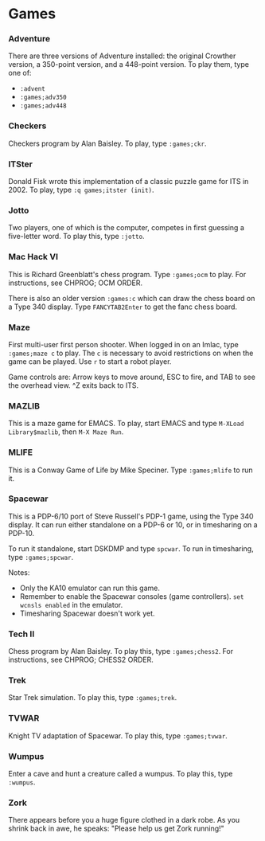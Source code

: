 # Games

### Adventure

There are three versions of Adventure installed: the original Crowther
version, a 350-point version, and a 448-point version.  To play them,
type one of:

- `:advent`
- `:games;adv350`
- `:games;adv448`

### Checkers

Checkers program by Alan Baisley. To play, type `:games;ckr`.

### ITSter

Donald Fisk wrote this implementation of a classic puzzle game for ITS
in 2002. To play, type `:q games;itster (init)`.

### Jotto

Two players, one of which is the computer, competes in first guessing
a five-letter word.  To play this, type `:jotto`.

### Mac Hack VI

This is Richard Greenblatt's chess program.  Type `:games;ocm` to play.
For instructions, see CHPROG; OCM ORDER.

There is also an older version `:games:c` which can draw the chess
board on a Type 340 display.  Type
<code>FANCY<kbd>TAB</kbd>2<kbd>Enter</kbd></code> to get the fanc
chess board.

### Maze

First multi-user first person shooter.  When logged in on an Imlac,
type `:games;maze c` to play.  The `c` is necessary to avoid
restrictions on when the game can be played.  Use `r` to start a robot
player.

Game controls are: Arrow keys to move around, ESC to fire, and TAB to
see the overhead view.  ^Z exits back to ITS.

### MAZLIB

This is a maze game for EMACS.  To play, start EMACS and type
<code><kbd>M-X</kbd>Load Library<kbd>$</kbd>mazlib</code>, then
<code><kbd>M-X</kbd> Maze Run</code>.

### MLIFE

This is a Conway Game of Life by Mike Speciner.  Type `:games;mlife` to
run it.

### Spacewar

This is a PDP-6/10 port of Steve Russell's PDP-1 game, using the Type
340 display.  It can run either standalone on a PDP-6 or 10, or in
timesharing on a PDP-10.

To run it standalone, start DSKDMP and type `spcwar`.  To run in
timesharing, type `:games;spcwar`.

Notes:

- Only the KA10 emulator can run this game.
- Remember to enable the Spacewar consoles (game controllers).  `set
  wcnsls enabled` in the emulator.
- Timesharing Spacewar doesn't work yet.

### Tech II

Chess program by Alan Baisley.  To play this, type `:games;chess2`. For
instructions, see CHPROG; CHESS2 ORDER.

### Trek

Star Trek simulation.  To play this, type `:games;trek`.

### TVWAR

Knight TV adaptation of Spacewar.  To play this, type `:games;tvwar`.

### Wumpus

Enter a cave and hunt a creature called a wumpus.  To play this, type
`:wumpus`.

### Zork

There appears before you a huge figure clothed in a dark robe.  As you
shrink back in awe, he speaks: "Please help us get Zork running!"
